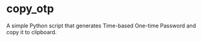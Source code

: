 # copy_otp
A simple Python script that generates Time-based One-time Password and copy it to clipboard.
